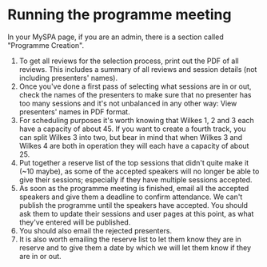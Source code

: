# Running the programme meeting

In your MySPA page, if you are an admin, there is a section called "Programme Creation".
1. To get all reviews for the selection process, print out the PDF of all reviews. This includes a summary of all reviews and session details (not including presenters' names).
1. Once you've done a first pass of selecting what sessions are in or out, check the names of the presenters to make sure that no presenter has too many sessions and it's not unbalanced in any other way: View presenters' names in PDF format.
1. For scheduling purposes it's worth knowing that Wilkes 1, 2 and 3 each have a capacity of about 45. If you want to create a fourth track, you can split Wilkes 3 into two, but bear in mind that when Wilkes 3 and Wilkes 4 are both in operation they will each have a capacity of about 25.
1. Put together a reserve list of the top sessions that didn't quite make it (~10 maybe), as some of the accepted speakers will no longer be able to give their sessions; especially if they have multiple sessions accepted.
1. As soon as the programme meeting is finished, email all the accepted speakers and give them a deadline to confirm attendance. We can't publish the programme until the speakers have accepted. You should ask them to update their sessions and user pages at this point, as what they've entered will be published.
1. You should also email the rejected presenters.
1. It is also worth emailing the reserve list to let them know they are in reserve and to give them a date by which we will let them know if they are in or out.
